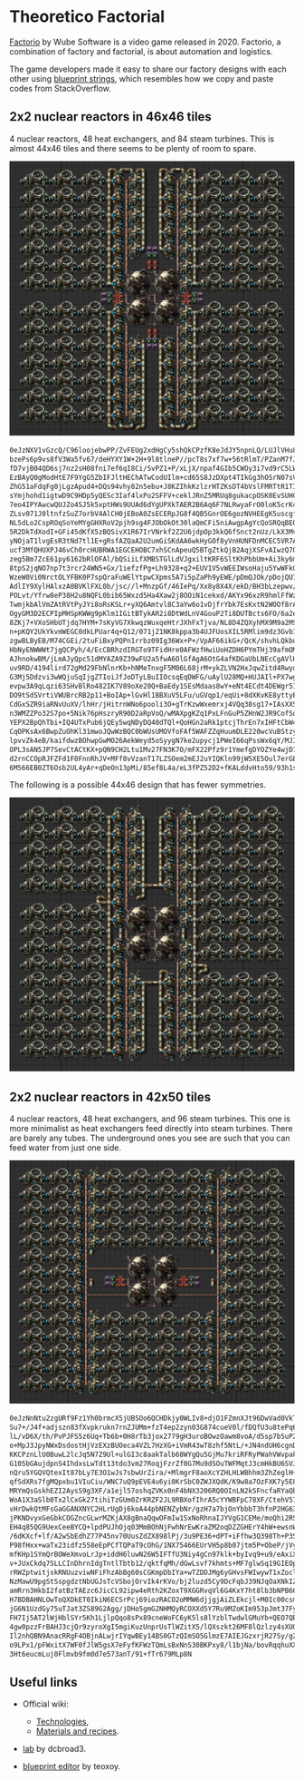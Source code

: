# Theoretico Factorial

[Factorio](https://en.wikipedia.org/wiki/Factorio)
by Wube Software is a video game released in 2020.
Factorio, a combination of factory and factorial, is about automation and logistics.

The game developers made it easy to share our factory designs with each other
using [blueprint strings](https://wiki.factorio.com/Blueprint_string_format),
which resembles how we copy and paste codes from StackOverflow.

## 2x2 nuclear reactors in 46x46 tiles

4 nuclear reactors, 48 heat exchangers, and 84 steam turbines.
This is almost 44x46 tiles and there seems to be plenty of room to spare.

![Nuclear Reactor design](nuclear46x46.png)

```Factorio
0eJzNXV1vGzcQ/C96loojebwPP/ZvFEUg2xdHgCy5shQkCPzfK8eJdJY5npnLQ/LUJlVHu8vd2SWXXH2bXa8Pw8NutdnPrr7NVjf
bzePs6p9vs8fV3Wa5fv67/deHYXY1W+2H+9l8tlneP//pcT8s7xf7w+56tRlmT/PZanM7fJldhad/57Nhs1/tV8ML0Pc/fP2wOdx
fD7vjB04QD6sj7nz2sH08fni7ef6qI8Ci/SvPZ1+P/xLjX/npaf4GIb5CWOy3i7vd9rC5LWA1r7Dms9vVbrh5+UBTQE5MtprJVjO
EzBAyQ0gModHtE7F9YgG5ZbIFJltHEChATwCodUIlm+cd65S8JzDXpt4TIkGg3hOSrN07sVFa+8Bcm8ZtyIA9Cn5ZncAqSbhGhg7
ZhG51aFdqFg0jLgzApud4+DQs94vhy82n5ebu+J8KZIhkKzlzrHTZKsDT4bVslFMRTtR1TI79I+X7QGWjhB/YEkbG+ByhkRGQGq1
sYmjhohd1igtwD9C9HDp5yQESc3Iaf4lxPo2SFFV+ceklJRnZ5MRUq8gukacpOSK0EvSUHCFCT8kRInRnE/xb4GKtyyqpM8GHDhS
7eo4IPYAwcwQUJZo4SJ5k5xptHWs9UUAd6dYgUPXkTAER2B6Aq6F7NLRwyaFrO0loK5crK4chtbPk6dRBM9si0JDLrOqhcZ9l+nf
ZLsv071J0ltnfzSuZ7orbV4AlCH0jEBoA0ZsECERpJG8f4QB5GnrOE6gozNVHEEgK5uscgfE2VyN7gY8EaTwYJA3zVuppDXNW6u5
NL5dLo2CspROqSoYeMYgGHXRoV2pjh9sg4FJObOkOt30laQmCFi5niAwgpAgYcQoSRQqBEQ6SR9/tnoo8bR0pjweqIy3LA1OvY2U
5R2DkTdXodI+GFi45dKfX5zBQSivX1R67IrVNrkf2Z2U6jdpOp3kkQ6fSnct2nUz/LkX3Mvu7eaXXyX8EHSRo+QBonLI0aPkEaJy
yNOjaT1lvgEsR3tNd7tl1E+gRsfAZQaA2U2umGiSKdAA6wkHyGOf8yVnHUNFDnMCEC5VR7ANDhYpV+wKEXu1DTXS3hmYu9garbCc
ucf3MfQHUXPJ46vCh0rcHUBRWA1EGCEHOBC7xhSCnApeuQ5BTgZtkQjB2AqjXSFvAIwzQ7QhBqpBGhAiFcTcDUCL9VgPGMAp/qBD
zeg5Bm7ZcE61py6162bRlOFAl/bQSiiLfXMBSTGlLdVJgxiltKRF6SltKhPbbUm+Ai3ky6m0pcL4daFf3DAEOuEMy21IQx2xLQZX
8tpS2jqNO7np7t3rcr24WN5+Gx/1iefzfPg+Lh9328+q2+EUV1V5vWEEIWsoHaju5YwWFkG+tQRn6yWamVq4r2TeQaxQj8bI1yyt
WzeW0Vi0NrctOLYFBK0P7spQraFuWElYtpwCXpms5A7i5pZaPh9yEWE/pDmQJOk/pDojQU7oDIrTfHXgDXIxw2gk+J0rQyQlZ3xK
AdlIY9XylHAlxzA0BVKlFXL0b/jsc//l+MnzpGf/46IePq/Xx8y8X4X/ekD/BH3bLzepwv/h4GNaLm2G9PuLebA/PN/FjXVXPN+l
POLvt/Yfrw8eP38H2u8NQFL0bib65Wxzd5Ha4Xaw2j8OOiN1cekxd/AKYx96xzR9hmlFfWzONaZnGzpZa8DdetkTB0XjZEsUG7YZ
TwmjkbAlVmZAtRVtPyJYi8oRsKSLr+yXQ6Amtvl8C3aYw6o1vDjfrYbk7EsKxtN2WOOf8rAKhmbsmqFiaTIcQstYV5XrmqZwExfM
OgyGM3D2ECPIpMHSpKWWg9pKlm1IGitBTykAR2i8DtWdLnV4GouP2Ti8DUTBcts6FO/6a2eReOlROjgaom95Ld/1NjhI3SPoKlXr
8ZKj7+VXoSHbUTjdq7HYM+7sKyVG7XkwqzWuxqeHtrJXhFxTjva/NL8D4ZQXyhMX9M9a2MS2Dl7Zsebi1pDHFQ0rmmHO+FJlAz8Q
n+pKQY2UkYkvmWEGC0dkLPUar4q+Q12/071jZ1NK8kppa3b4UJFUosXIL5RMlim9dz3Gvb1/QdILRRQp5iwCx9DYbsGd5nfqJGUB
zgwBLByEB/M74CGEi/2tuFiBxyPQPn1rrbz09Ig36Wx+P+/VpAF66ikG+/QcK/shvhLQkbul9EAqgXoFCOkQ9tZ7sK504xWhscbO
HbNyENWWWt7jgQCPyh/4/EcCBRhzdIRGTo9TFidHre0AFWzfHwiUoHZDH6PYmTHj39afmOMl6/IlsK08JgADqq0/kfMYsAC+y9FE
AJhnokwBM/jLmAJyQpc51dMYAZA9Z39wFU2a5fwA6OlGfAgA6OtG4afKDGaUbLNEcCgAVlHpnJxiopbE5SsYK6mMBoILusceJ+qG
uv9RD/4194lird72gMd29FbNlnrKb+hNMeTnxgF5M06L68jrM+ykZLVN2HxJqwZitd4RwydUmOdRObXpACfRWuJdvst8KEYH9Tog
G3Mj5Ddzvi3wWQjuSqIjgZTIoiJfJoDTyLBuIIOcsqEqDWFG/uAylU28MQ+HUJAIl+PX7wgi6tXY0SMPWeiYCZVG3NVAM9XUIlED
evpw3A9qLqzi63SHvBlRo482IK7V89oXe20Q+BaEdy1SEsMdaas8wY+eNt4ECdt4DEWgr51JHctaRX+oIVEeZ5rF6jOe5EOrEMiy
DO9tSdSVrtiVWUBrcRB2p11+BoIAp+lGvHl1BBXuV5LFu/uGVqp1/eqUi+8dXKvKE8yttyEXsJxxgqdATTrBUaPkICz0XT3wIwgk
CdGxSZR9iaRNvUuXV/lhHr/jHitrnWNo6pooli3O+gTrKzwWxemrxj4VQq38sg17+IAsXXSnYSUJbuWDtBqDhgnWyA61HRx1QOpB
n3WMZZPo32S7po+5Nik76pHszryR90D2aRpVoQ/wMAXpgKZq1PxLFnGuP5ZHnW2JR9CofSqEOuMRCyEU+lMF6toAFsUbYYGnUyxt
YEPX2BpQhTbi+IQ4UTxPub6jQEy5wqNDyDQ40dTQl+QoHGn2aRk1ptcjThrEn7xIHFtCbW4ZtZcz3SNY6yvMtoWy84RyYmWq2q+V
CqOPKsAx6BwpZuOhKl31mwoJQwWzBQC0bWUsUMOVfoFAf5WAFZZqHuumDLE220wcVuBStzylw80rWyf98o1P8URBjjmU2ofUGQHC
lpvvZk4eB/kaifdwzBOhwpGwMO26AekWeyd5oSyygN7ke2upycj1PWeI66qPssWx6qY/MJI+yx0LIlT6UQS9/kIWLruTNtscK6q6
OPL3sAN5JP7SevCtACtKX+pQN9CH2Ltu1Mv27FN3K7O/mFX22Pfz9r1YmefgDYOZYe4wjD7LEEPIcS2wQdYwlFEKeXw9l0Lqz1KC
d2rnCCOpRJFZFd1F0FnnRhJV+MFf8vVzanT17LZSOem2mEJ2uYIQKln99jW5XE5Oul7erGELdrmIE/UeTsYXKPyPHXJwbiLk49SE
6M566EB0ZT6Osb2UL4yAr+qDeOn13pMi/85ef8L4a/eL3fPZ52D2+fKALddvHto59/93h1svrYX389N+nTz89/Q9bwJFp
```

The following is a possible 44x46 design that has fewer symmetries.

![Nuclear Reactor design](nuclear44x46.png)

## 2x2 nuclear reactors in 42x50 tiles

4 nuclear reactors, 48 heat exchangers, and 96 steam turbines.
This one is more minimalist as heat exchangers feed directly into steam turbines.
There are barely any tubes.
The underground ones you see are such that you can feed water from just one side.

![Nuclear Reactor design](nuclear42x50.png)

```Factorio
0eJzNnNtu2zgURf9Fz1Yh0brmcX5jUBSOo6QCHDkjy0WLIv8+djO1FZmnXJt96DwVad0VkTwXanOb35P73bF7GfthSu6+J/12Pxy
Su7+/J4f+adjszn83fXvpkrukn7rnZJUMm+fzT4ep2zyn03G874cueV0l/fDQfU3u8tePq6Qbpn7quzfQjx++fRqOz/fdePqAgVg
lL/vD6X/th/PvPJFS5z6Uq+Tb6b+0H8rTb3jox2779gH3uroBOwzOawm8voA/d5sp7b5uP2+Gp9O/eMiFwa083ELg5sLzlngitHm
o+MpJ3JpyNWxDsdostHjVzEXzBUOeca4VZL7HzXG+iVmR43wT8zhf5NtL/+JN4ndUH6cgnDCmFB+nMTiV9jgWBmfLrH5WaN5xwsw
KKCPznLlU0BuwL2lcJq5N7Z9Ul+ulGI3c8aakTalb68WYgQu5GjMu7kriRFRyPWahVWvpakVWI5d1NuxWL+sIvM70ss7AuZirlX9
G105bGAujdpnS4IhdxsLwTdt13tdo3vm27RoqjFzrZf0G7Mu9dSOuTWFMqtJ3cmHkBU6SVJvSQng70sB8t6ZxcR8SJ4K/HJkr533
nQru5YGQVQtexIt87bLy7E3O1wJs7sbwUrZira/+MlmgrF8aoXcYZHLHLWBhhm3ZhZeglH+/TZmWdkUu9rN+AfblXojeg2drkxqQ
qfSdXRs7fgMQpxbu1VIuCiu/WNC7uQ9pEVE4u6yi0KrSbC0ZWJXQdK/K9w8a7OzFXK7y5E8tLhV5/ZrmaGTOKtnJhjNhlDC2n1pq
MRYmQsGskhEZI2AysS9g3XF/a1ejl57oshqZVKx0nF4bNX3206RQ0OInLN2kSFncfaRYaQbE2Fs0XUw3awYVCqhEajRHw3jHj/Zy
WoA1X3aSlb0Tx2lCxGk27tihiTzGUm0ZrKRZF2JL9RBXofIhrA5cYYWBFpC78XF/CtehV57oshoLVXlPjTEinffo07o/Dg7eIz1j
vHrDwkQtMFsGaGGANXNYC2HLrUgDj6koA44pbNENZybNr/gzH7a7bjOnYbbbT3hfnP2HG63ee5RwWZGmSgDk+UXg2hI4804RnExM
jPKNDvyxGeGbkCOGZncGLwrMZKjAX8gBnaQqwOFmIw1SxNoRhnaIJYVgG1CEMe/moQhi2RSpDGLRFClLQFik4JBTGwflFQRxabHZ
EH4q85QG9UexCeeBYCQ+lpdPUJhOjq03MmBOhNjFwhNrEwKraZM2oqDZZGHErY4hW+ewsnW+JTdg1BXb7p/4w9dt0+7k7TOlpP9N
/6dKXcf+lf/A2wSbEdhZ77P45nv70UusZdZX898lPj/3u9PE36+dPT+iFfhw3Q398Th+P3S7ddrvdCbs9zch0Np5k2dk7euGM++d
P98fHxx+waTx23idfz558eEpPCfTQPaT9cOhG/1NX75466EUrVH5p8b07jtm5P+ObeP/jVyLenB3/09cRcfO/CJsmOpmCudTipA/
mfKHp1SYmQrBOWeXmvoLrJp+iddH6luwN26W5IFTfU3Niy4gCn97klk+byIvq9+u9/eAxiXsp+OmfTN2iia34txPvj7s2tuTf/gJ
v+JUxCkdq7SLLCInDhrnIdgTntlTbtb12/qktfqMh/dGwLsvf7khmts+MF7glwSq19GIEOpT9iLJPFnYRbr1Q+5PgvRCbaiWamFL
rRWZptwitjskRNUuzviwNFiFhzAbBg60sCGKmpDbIYa+wTZDDJMg6yGHvsFWIwywT1xZoclBMhzEoosOjQgEdnGTmfwiu+dL/8Gu
NzMawU9pgStSspgdztNbUGJsTcVSbojOrvIk4rKVo/bj2luzd5Cy9DcFqbJ39NJqOaXNkIZPOoa5kUrIuZVKyqGWm1kGh6HOwOaK
amRrn3HkbI2fatBzTAEzc6JicCL92ipw4eRth2KZoxT9XGGRvqVl6G4KxY7ht8lb3bNPB66ZtStZd24zsMtm2TcGyb5uCZeM2izD
H7BDBAHNLOwToQXDkET0IkiN6ECSrPcj69iozRACO2oMMW6djjgjAiZLEkcjl+M0Ic00csmNEcaSdOeinuM6tYY93S0cFqfV0+Lq
jG6N1UzdGy75uTJat3ZS89G2Agg/jDHo5gmG2NHMQyRCOXXd5Y7Ru9MZoKIm953pJmt37FyC1D1lfzHKis+MXoBgxgX0V1vG7E+a
FH7Ij5AT2lWjHblSYr5Kh1LjlpQqo8sPx89cneWoFC6yK5ls8lYzblTwdwlGMuYb+QEO7QBBnS18EKf1s8NwqIWewcAWDGgxLq0Q
4gw0pzzFrBAHJ3cjQr9zyroXgI5mgiKuzUnprUsTlWZitX5/lQXszkt26MF8lQzlzy4sXUOmHN0fpl2hhtH6NFkbLF2lhMu5X8nT
Il2nhQBN9AnacRRgF4OBjnALwjrIYqwBEy14BS0GTzQImSO5GlmzE7AIEJGzxrjR27Sy/g2Fe+iFb/6aTB+3NSGg0mE2upaUtrQa
o9LPx1/pFWxitX7WF0fJlW5gsX7eFyfKFWzTQmLsBxNnS30BKPxy8/l1bjNa/bovRqqhuXXHrllc5BJfoB+jj6u1O8LvZFeKr5Es
3Ht6eucmLuj0Flmvb9fm0d7e573anT/91+fTr679MLp8N
```

## Useful links

* Official wiki:
  * [Technologies](https://wiki.factorio.com/Technologies),
  * [Materials and recipes](https://wiki.factorio.com/Materials_and_recipes).

* [lab](https://factoriolab.github.io/) by dcbroad3.

* [blueprint editor](https://fbe.teoxoy.com) by teoxoy.
